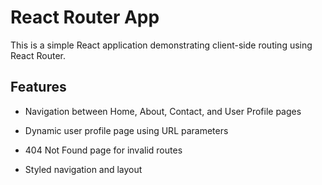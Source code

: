 # React Router App

This is a simple React application demonstrating client-side routing using React Router.

## Features

- Navigation between Home, About, Contact, and User Profile pages

- Dynamic user profile page using URL parameters

- 404 Not Found page for invalid routes

- Styled navigation and layout